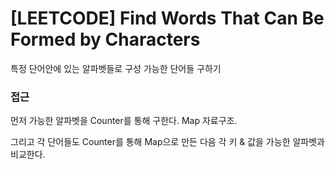 # [LEETCODE] Find Words That Can Be Formed by Characters

특정 단어안에 있는 알파벳들로 구성 가능한 단어들 구하기

### 접근

먼저 가능한 알파벳을 Counter를 통해 구한다. Map 자료구조.

그리고 각 단어들도 Counter를 통해 Map으로 만든 다음 각 키 & 값을 가능한 알파벳과 비교한다.
